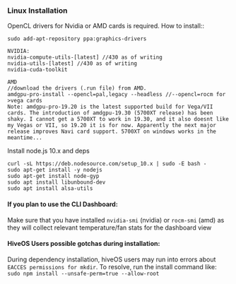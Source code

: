 ### Linux Installation
OpenCL drivers for Nvidia or AMD cards is required. How to install::
```
sudo add-apt-repository ppa:graphics-drivers

NVIDIA:
nvidia-compute-utils-[latest] //430 as of writing
nvidia-utils-[latest] //430 as of writing
nvidia-cuda-toolkit

AMD
//download the drivers (.run file) from AMD.
amdgpu-pro-install --opencl=pal,legacy --headless //--opencl=rocm for >vega cards
Note: amdgpu-pro-19.20 is the latest supported build for Vega/VII cards. The introduction of amdgpu-19.30 (5700XT release) has been shaky. I cannot get a 5700XT to work in 19.30, and it also doesnt like my Vegas or VII, so 19.20 it is for now. Apparently the next major release improves Navi card support. 5700XT on windows works in the meantime...
```

Install node.js 10.x and deps
```
curl -sL https://deb.nodesource.com/setup_10.x | sudo -E bash -
sudo apt-get install -y nodejs
sudo apt-get install node-gyp
sudo apt install libunbound-dev
sudo apt install alsa-utils
```

#### If you plan to use the CLI Dashboard:

Make sure that you have installed ```nvidia-smi``` (nvidia) or ```rocm-smi``` (amd) as they will collect relevant temperature/fan stats for the dashboard view

#### HiveOS Users possible gotchas during installation:

During dependency installation, hiveOS users may run into errors about ```EACCES permissions for mkdir```. To resolve, run the install command like: ```sudo npm install --unsafe-perm=true --allow-root```
